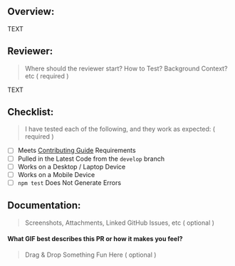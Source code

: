 Overview:
---

TEXT

Reviewer:
---

> Where should the reviewer start? How to Test? Background Context? etc ( required )

TEXT

Checklist:
---

> I have tested each of the following, and they work as expected: ( required )

- [ ] Meets [Contributing Guide](https://github.com/sfccdevops/sfcc_developers_core/blob/develop/.github/CONTRIBUTING.md) Requirements
- [ ] Pulled in the Latest Code from the `develop` branch
- [ ] Works on a Desktop / Laptop Device
- [ ] Works on a Mobile Device
- [ ] `npm test` Does Not Generate Errors

Documentation:
---

> Screenshots, Attachments, Linked GitHub Issues, etc ( optional )



#### What GIF best describes this PR or how it makes you feel?

> Drag & Drop Something Fun Here ( optional )

